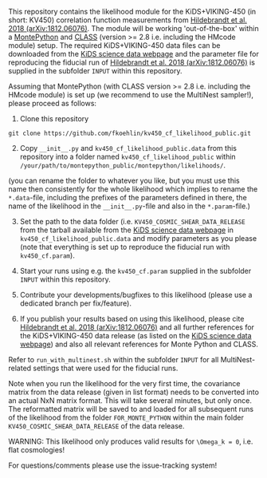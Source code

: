 This repository contains the likelihood module for the KiDS+VIKING-450 (in short: KV450) correlation function measurements from [Hildebrandt et al. 2018 (arXiv:1812.06076)](http://adsabs.harvard.edu/abs/2018arXiv181206076H). 
The module will be working 'out-of-the-box' within a [MontePython](https://github.com/brinckmann/montepython_public) and [CLASS](https://github.com/lesgourg/class_public) (version >= 2.8 i.e. including the HMcode module) setup. The required KiDS+VIKING-450 data files can be downloaded from the [KiDS science data webpage](http://kids.strw.leidenuniv.nl/sciencedata.php) and the parameter file for reproducing the fiducial run of [Hildebrandt et al. 2018 (arXiv:1812.06076)](http://adsabs.harvard.edu/abs/2018arXiv181206076H) is supplied in the subfolder `INPUT` within this repository. 

Assuming that MontePython (with CLASS version >= 2.8 i.e. including the HMcode module) is set up (we recommend to use the MultiNest sampler!), please proceed as follows:

1) Clone this repository

`git clone https://github.com/fkoehlin/kv450_cf_likelihood_public.git`

2) Copy `__init__.py` and `kv450_cf_likelihood_public.data` from this repository into a folder named `kv450_cf_likelihood_public` within `/your/path/to/montepython_public/montepython/likelihoods/`.

(you can rename the folder to whatever you like, but you must use this name then consistently for the whole likelihood which implies to rename the `*.data`-file, including the prefixes of the parameters defined in there, the name of the likelihood in the `__init__.py`-file and also in the `*.param`-file.)
 
3) Set the path to the data folder (i.e. `KV450_COSMIC_SHEAR_DATA_RELEASE` from the tarball available from the [KiDS science data webpage](http://kids.strw.leidenuniv.nl/sciencedata.php') in `kv450_cf_likelihood_public.data` and modify parameters as you please (note that everything is set up to reproduce the fiducial run with `kv450_cf.param`).  

4) Start your runs using e.g. the `kv450_cf.param` supplied in the subfolder `INPUT` within this repository.

5) Contribute your developments/bugfixes to this likelihood (please use a dedicated branch per fix/feature).

6) If you publish your results based on using this likelihood, please cite [Hildebrandt et al. 2018 (arXiv:1812.06076)](http://adsabs.harvard.edu/abs/2018arXiv181206076H) and all further references for the KiDS+VIKING-450 data release (as listed on the [KiDS science data webpage](http://kids.strw.leidenuniv.nl/sciencedata.php)) and also all relevant references for Monte Python and CLASS.

Refer to `run_with_multinest.sh` within the subfolder `INPUT` for all MultiNest-related settings that were used for the fiducial runs.

Note when you run the likelihood for the very first time, the covariance matrix from the data release (given in list format) needs to be converted into an actual NxN matrix format. This will take several minutes, but only once. The reformatted matrix will be saved to and loaded for all subsequent runs of the likelihood from the folder `FOR_MONTE_PYTHON` within the main folder `KV450_COSMIC_SHEAR_DATA_RELEASE` of the data release.   

WARNING: This likelihood only produces valid results for `\Omega_k = 0`, i.e. flat cosmologies!

For questions/comments please use the issue-tracking system!
